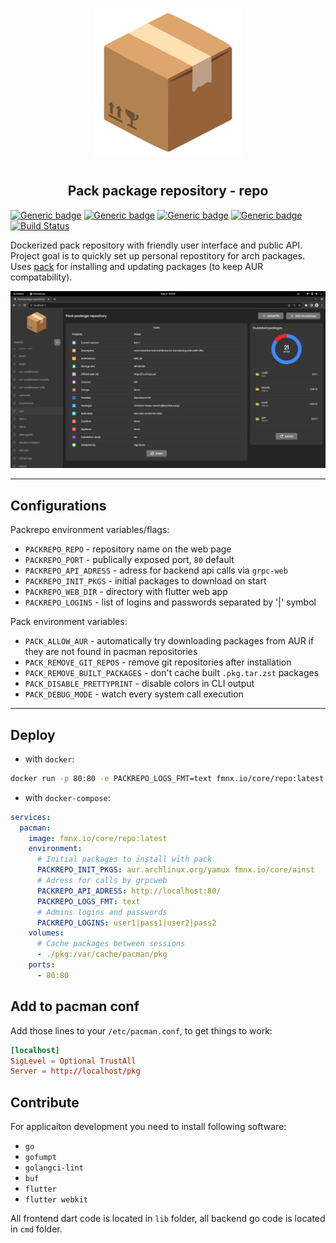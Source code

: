 <p align="center">
<img style="align: center; padding-left: 10px; padding-right: 10px; padding-bottom: 10px;" width="238px" height="238px" src="./assets/images/logo.png" />
</p>

<h2 align="center">Pack package repository - repo</h2>

[![Generic badge](https://img.shields.io/badge/LICENSE-GPL-orange.svg)](https://fmnx.io/core/repo/src/branch/main/LICENSE)
[![Generic badge](https://img.shields.io/badge/GITEA-REPO-yellow.svg)](https://fmnx.io/core/repo)
[![Generic badge](https://img.shields.io/badge/GITHUB-REPO-white.svg)](https://github.com/fmnx-io/repo)
[![Generic badge](https://img.shields.io/badge/DOCKER-REGISTRY-blue.svg)](https://fmnx.io/core/-/packages/container/repo/latest)
[![Build Status](https://ci.fmnx.io/api/badges/core/repo/status.svg)](https://ci.fmnx.io/core/repo)

Dockerized pack repository with friendly user interface and public API. Project goal is to quickly set up personal repostitory for arch packages. Uses [pack](https://fmnx.io/core/pack) for installing and updating packages (to keep AUR compatability).

![](preview.png)

---

## Configurations

Packrepo environment variables/flags:

- `PACKREPO_REPO` - repository name on the web page
- `PACKREPO_PORT` - publically exposed port, `80` default
- `PACKREPO_API_ADRESS` - adress for backend api calls via `grpc-web`
- `PACKREPO_INIT_PKGS` - initial packages to download on start
- `PACKREPO_WEB_DIR` - directory with flutter web app
- `PACKREPO_LOGINS` - list of logins and passwords separated by '|' symbol

Pack environment variables:

- `PACK_ALLOW_AUR` - automatically try downloading packages from AUR if they are not found in pacman repositories
- `PACK_REMOVE_GIT_REPOS` - remove git repositories after installation
- `PACK_REMOVE_BUILT_PACKAGES` - don't cache built `.pkg.tar.zst` packages
- `PACK_DISABLE_PRETTYPRINT` - disable colors in CLI output
- `PACK_DEBUG_MODE` - watch every system call execution

---

## Deploy

- with `docker`:

```sh
docker run -p 80:80 -e PACKREPO_LOGS_FMT=text fmnx.io/core/repo:latest
```

- with `docker-compose`:

```yml
services:
  pacman:
    image: fmnx.io/core/repo:latest
    environment:
      # Initial packages to install with pack
      PACKREPO_INIT_PKGS: aur.archlinux.org/yamux fmnx.io/core/ainst
      # Adress for calls by grpcweb
      PACKREPO_API_ADRESS: http://localhost:80/
      PACKREPO_LOGS_FMT: text
      # Admins logins and passwords
      PACKREPO_LOGINS: user1|pass1|user2|pass2
    volumes:
      # Cache packages between sessions
      - ./pkg:/var/cache/pacman/pkg
    ports:
      - 80:80
```

## Add to pacman conf

Add those lines to your `/etc/pacman.conf`, to get things to work:

```conf
[localhost]
SigLevel = Optional TrustAll
Server = http://localhost/pkg
```

## Contribute

For applicaiton development you need to install following software:

- `go`
- `gofumpt`
- `golangci-lint`
- `buf`
- `flutter`
- `flutter webkit`

All frontend dart code is located in `lib` folder, all backend go code is
located in `cmd` folder.

<!--
Add option to install packages from cache
Add ability to attach shell to execute some scripts from UI when logged
-->
